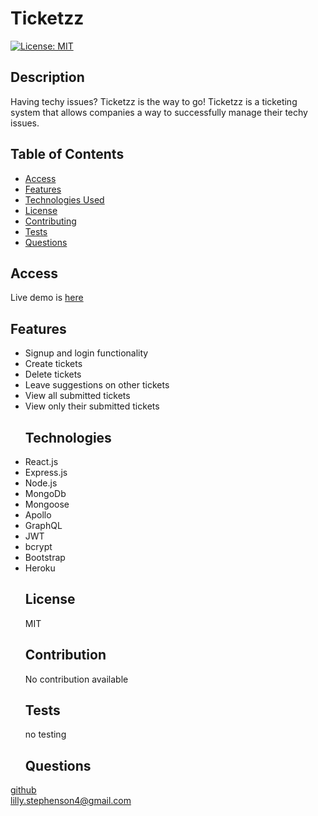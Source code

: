 # Ticketzz
  [![License: MIT](https://img.shields.io/badge/License-MIT-yellow.svg)](https://opensource.org/licenses/MIT)
  ## Description
  Having techy issues? Ticketzz is the way to go! Ticketzz is a ticketing system that allows companies a way to successfully manage their techy issues.
  ## Table of Contents 
  - [Access](#access)
  - [Features](#features)
  - [Technologies Used](#technologies)
  - [License](#license)
  - [Contributing](#contribution)
  - [Tests](#tests)
  - [Questions](#questions)
  ## Access 
  Live demo is <a href="https://ticketzz.herokuapp.com/">here</a>
  ## Features
- Signup and login functionality
- Create tickets
- Delete tickets
- Leave suggestions on other tickets
- View all submitted tickets
- View only their submitted tickets
  ## Technologies
- React.js
- Express.js
- Node.js
- MongoDb
- Mongoose
- Apollo
- GraphQL
- JWT
- bcrypt
- Bootstrap
- Heroku
  ## License
  MIT
  ## Contribution
  No contribution available
  ## Tests
    no testing
  ## Questions
<a href= "https://github.com/lills1"> github </a>
<br>
<a href="mailto:lilly.stephenson4@gmail.com"> lilly.stephenson4@gmail.com</a>

